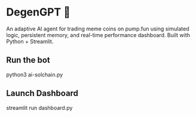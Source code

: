 # DegenGPT 🤖

An adaptive AI agent for trading meme coins on pump.fun using simulated logic, persistent memory, and real-time performance dashboard.
Built with Python + Streamlit.

## Run the bot

python3 ai-solchain.py

## Launch Dashboard

streamlit run dashboard.py